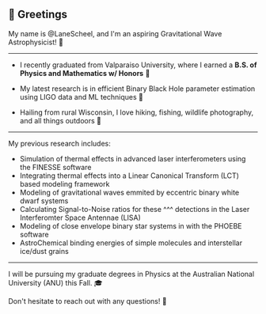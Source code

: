 👋 Greetings 
------

My name is @LaneScheel, and I'm an aspiring Gravitational Wave Astrophysicist! 🔭

-----

- I recently graduated from Valparaiso University, where I earned a __B.S. of Physics and Mathematics w/ Honors__ 📖
  
- My latest research is in efficient Binary Black Hole parameter estimation using LIGO data and ML techniques 👾

- Hailing from rural Wisconsin, I love hiking, fishing, wildlife photography, and all things outdoors 🌳

-----

My previous research includes: 
- Simulation of thermal effects in advanced laser interferometers using the FINESSE software
- Integrating thermal effects into a Linear Canonical Transform (LCT) based modeling framework
- Modeling of gravitational waves emmited by eccentric binary white dwarf systems
- Calculating Signal-to-Noise ratios for these ^^^ detections in the Laser Interferomter Space Antennae (LISA)
- Modeling of close envelope binary star systems in with the PHOEBE software
- AstroChemical binding energies of simple molecules and interstellar ice/dust grains

-----

I will be pursuing my graduate degrees in Physics at the Australian National University (ANU) this Fall. 🎓

Don't hesitate to reach out with any questions! 🚀
